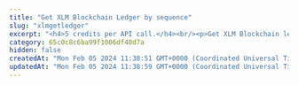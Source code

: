```yaml
---
title: "Get XLM Blockchain Ledger by sequence"
slug: "xlmgetledger"
excerpt: "<h4>5 credits per API call.</h4><br/><p>Get XLM Blockchain ledger for ledger sequence.</p>"
category: 65c0c8c6ba99f1006df40d7a
hidden: false
createdAt: "Mon Feb 05 2024 11:38:51 GMT+0000 (Coordinated Universal Time)"
updatedAt: "Mon Feb 05 2024 11:38:59 GMT+0000 (Coordinated Universal Time)"
---
```


